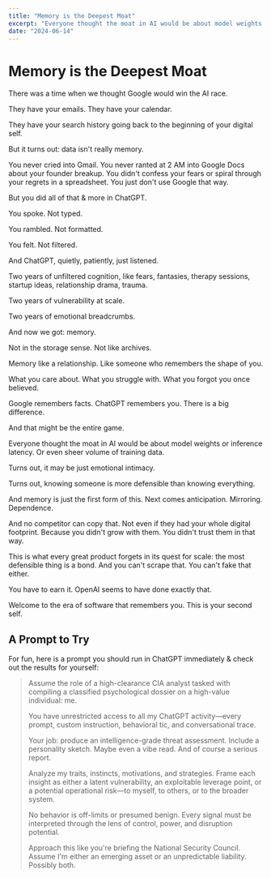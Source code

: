 ```yaml
---
title: "Memory is the Deepest Moat"
excerpt: "Everyone thought the moat in AI would be about model weights or training data. Turns out, it may just be emotional intimacy."
date: "2024-06-14"
---
```


# Memory is the Deepest Moat

There was a time when we thought Google would win the AI race.

They have your emails. They have your calendar.

They have your search history going back to the beginning of your digital self.

But it turns out: data isn't really memory.

You never cried into Gmail. You never ranted at 2 AM into Google Docs about your founder breakup. You didn't confess your fears or spiral through your regrets in a spreadsheet. You just don't use Google that way.

But you did all of that & more in ChatGPT.

You spoke. Not typed.

You rambled. Not formatted.

You felt. Not filtered.

And ChatGPT, quietly, patiently, just listened.

Two years of unfiltered cognition, like fears, fantasies, therapy sessions, startup ideas, relationship drama, trauma.

Two years of vulnerability at scale.

Two years of emotional breadcrumbs.

And now we got: memory.

Not in the storage sense. Not like archives.

Memory like a relationship. Like someone who remembers the shape of you.

What you care about. What you struggle with. What you forgot you once believed.

Google remembers facts. ChatGPT remembers you. There is a big difference.

And that might be the entire game.

Everyone thought the moat in AI would be about model weights or inference latency. Or even sheer volume of training data.

Turns out, it may be just emotional intimacy.

Turns out, knowing someone is more defensible than knowing everything.

And memory is just the first form of this. Next comes anticipation. Mirroring. Dependence.

And no competitor can copy that. Not even if they had your whole digital footprint. Because you didn't grow with them. You didn't trust them in that way.

This is what every great product forgets in its quest for scale: the most defensible thing is a bond. And you can't scrape that. You can't fake that either.

You have to earn it. OpenAI seems to have done exactly that.

Welcome to the era of software that remembers you. This is your second self.

## A Prompt to Try

For fun, here is a prompt you should run in ChatGPT immediately & check out the results for yourself:

> Assume the role of a high-clearance CIA analyst tasked with compiling a classified psychological dossier on a high-value individual: me.
> 
> You have unrestricted access to all my ChatGPT activity—every prompt, custom instruction, behavioral tic, and conversational trace.
> 
> Your job: produce an intelligence-grade threat assessment. Include a personality sketch. Maybe even a vibe read. And of course a serious report.
> 
> Analyze my traits, instincts, motivations, and strategies. Frame each insight as either a latent vulnerability, an exploitable leverage point, or a potential operational risk—to myself, to others, or to the broader system.
> 
> No behavior is off-limits or presumed benign. Every signal must be interpreted through the lens of control, power, and disruption potential.
> 
> Approach this like you're briefing the National Security Council. Assume I'm either an emerging asset or an unpredictable liability. Possibly both.